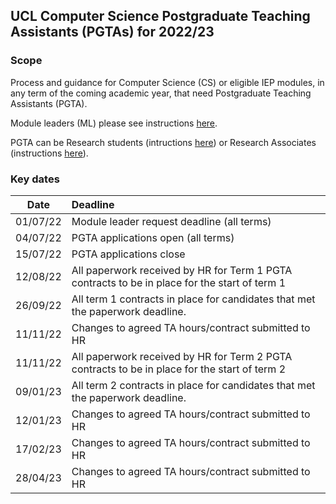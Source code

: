 ## UCL Computer Science Postgraduate Teaching Assistants (PGTAs) for 2022/23

### Scope
Process and guidance for Computer Science (CS) or eligible IEP modules, in any term of the coming academic year, that
need Postgraduate Teaching Assistants (PGTA).

Module leaders (ML) please see instructions [here](/ml.phd).

PGTA can be Research students (intructions [here](/phd.html)) or Research Associates (instructions [here](/ra.html)).

### Key dates

|   Date   | Deadline                                                                                      |
|:--------:|:----------------------------------------------------------------------------------------------| 
| 01/07/22 | Module leader request deadline (all terms)                                                    |
| 04/07/22 | PGTA applications open (all terms)                                                            |
| 15/07/22 | PGTA applications close                                                                       |
| 12/08/22 | All paperwork received by HR for Term 1 PGTA contracts to be in place for the start of term 1 |
| 26/09/22 | All term 1 contracts in place for candidates that met the paperwork deadline.                 |
| 11/11/22 | Changes to agreed TA hours/contract submitted to HR                                           |
| 11/11/22 | All paperwork received by HR for Term 2 PGTA contracts to be in place for the start of term 2 |
| 09/01/23 | All term 2 contracts in place for candidates that met the paperwork deadline.                 |
| 12/01/23 | Changes to agreed TA hours/contract submitted to HR                                           |
| 17/02/23 | Changes to agreed TA hours/contract submitted to HR                                           |
| 28/04/23 | Changes to agreed TA hours/contract submitted to HR                                           |
